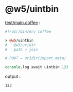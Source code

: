 [‼️]: ✏️README.mdt

# @w5/uintbin

[test/main.coffee](./test/main.coffee) :

```coffee
#!/usr/bin/env coffee

> @w5/uintbin
#   @w5/uridir
#   path > join

# ROOT = uridir(import.meta)

console.log await uintbin 123
```

output :

```
123
```
